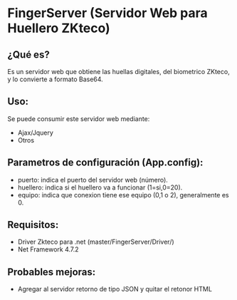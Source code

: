 # FingerServer (Servidor Web para Huellero ZKteco)
## ¿Qué es?
Es un servidor web que obtiene las huellas digitales, del biometrico ZKteco, y lo convierte a formato Base64.

## Uso:
Se puede consumir este servidor web mediante:
* Ajax/Jquery
* Otros

## Parametros de configuración (App.config):
* puerto: indica el puerto del servidor web (número).
* huellero: indica si el huellero va a funcionar (1=si,0=20).
* equipo: indica que conexion tiene ese equipo (0,1 o 2), generalmente es 0.

## Requisitos:
* Driver Zkteco para .net (master/FingerServer/Driver/)
* Net Framework 4.7.2

## Probables mejoras:
* Agregar al servidor retorno de tipo JSON y quitar el retonor HTML
